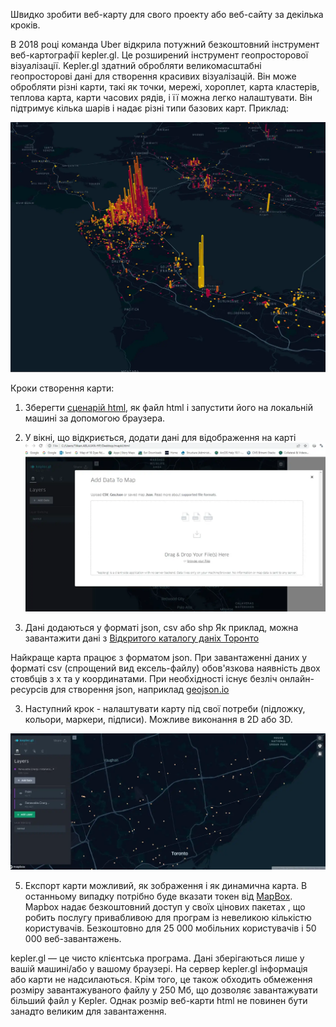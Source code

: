 Швидко зробити веб-карту для свого проекту або веб-сайту за декілька кроків.

В 2018 році команда Uber відкрила потужний безкоштовний інструмент веб-картографії kepler.gl. Це розширений інструмент геопросторової візуалізації. Kepler.gl здатний обробляти великомасштабні геопросторові дані для створення красивих візуалізацій. Він може обробляти різні карти, такі як точки, мережі, хороплет, карта кластерів, теплова карта, карти часових рядів, і її можна легко налаштувати. Він підтримує кілька шарів і надає різні типи базових карт. Приклад:

![map](https://github.com/SergeyShchus/Online-Investigation-Toolkit/blob/master/gis/Kepletgl/Kepletgl_005.jpg?raw=true)


Кроки створення карти:

1. Зберегти [сценарій html](https://github.com/SergeyShchus/Online-Investigation-Toolkit/blob/master/gis/Kepletgl/Kepletgl.html), як файл html і запустити його на локальній машині за допомогою браузера.
2. У вікні, що відкриється, додати дані для відображення на карті
![window](https://github.com/SergeyShchus/Online-Investigation-Toolkit/blob/master/gis/Kepletgl/Kepletgl_006.jpg?raw=true)

3. Дані додаються у форматі json, csv або shp
Як приклад, можна завантажити дані з [Відкритого каталогу даніх Торонто](https://open.toronto.ca/dataset/renewable-energy-installations/)

Найкраще карта працює з форматом json. При завантаженні даних у форматі csv (спрощений вид ексель-файлу) обов'язкова наявність двох стовбців з x та y координатами.
При необхідності існує безліч онлайн-ресурсів для створення json, наприклад [geojson.io](https://geojson.io/)


3. Наступний крок - налаштувати карту під свої потреби (підложку, кольори, маркери, підписи). Можливе виконання в 2D або 3D.

![maps2](https://github.com/SergeyShchus/Online-Investigation-Toolkit/blob/master/gis/Kepletgl/Kepletgl_007.jpg?raw=true)

5. Експорт карти можливий, як зображення і як динамична карта. В останньому випадку потрібно буде вказати токен від [MapBox](https://docs.mapbox.com/help/getting-started/access-tokens/). Mapbox надає безкоштовний доступ у своїх цінових пакетах , що робить послугу привабливою для програм із невеликою кількістю користувачів. Безкоштовно для 25 000 мобільних користувачів і 50 000 веб-завантажень. 

kepler.gl — це чисто клієнтська програма. Дані зберігаються лише у вашій машині/або у вашому браузері. На сервер kepler.gl інформація або карти не надсилаються. Крім того, це також обходить обмеження розміру завантажуваного файлу у 250 Мб, що дозволяє завантажувати більший файл у Kepler. Однак розмір веб-карти html не повинен бути занадто великим для завантаження.
